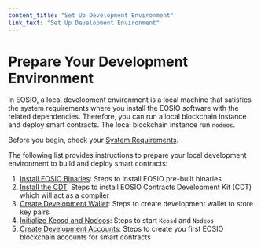 ```yaml
---
content_title: "Set Up Development Environment"
link_text: "Set Up Development Environment"
---
```


# Prepare Your Development Environment

In EOSIO, a local development environment is a local machine that satisfies the system requirements where you install the EOSIO software with the related dependencies. Therefore, you can run a local blockchain instance and deploy smart contracts. The local blockchain instance run `nodeos`. 

Before you begin, check your [System Requirements](05_system_requirements.md).

The following list provides instructions to prepare your local development environment to build and deploy smart contracts:

1. [Install EOSIO Binaries](10_installing-eosio-binaries.md): Steps to install EOSIO pre-built binaries
2. [Install the CDT](20_installing-eosiocdt.md): Steps to install EOSIO Contracts Development Kit (CDT) which will act as a compiler
3. [Create Development Wallet](30_development-wallet.md): Steps to create development wallet to store key pairs 
4. [Initialize Keosd and Nodeos](40_start-nodeos-keosd.md): Steps to start `Keosd` and `Nodeos` 
5. [Create Development Accounts](50_create-dev-accounts.md): Steps to create you first EOSIO blockchain accounts for smart contracts

